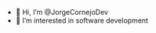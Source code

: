 - 👋 Hi, I’m @JorgeCornejoDev
- 👀 I’m interested in software development



<!---
JorgeCornejoDev/JorgeCornejoDev is a ✨ special ✨ repository because its `README.md` (this file) appears on your GitHub profile.
You can click the Preview link to take a look at your changes.
--->
